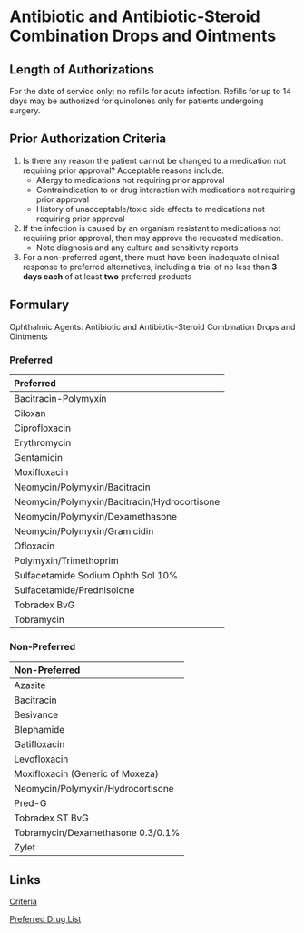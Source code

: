 # Antibiotic and Antibiotic-Steroid Combination Drops and Ointments

## Length of Authorizations

For the date of service only; no refills for acute infection. Refills for up to 14 days may be authorized for quinolones only for patients undergoing surgery.

## Prior Authorization Criteria

1.  Is there any reason the patient cannot be changed to a medication not requiring prior approval? Acceptable reasons include:
    -   Allergy to medications not requiring prior approval
    -   Contraindication to or drug interaction with medications not requiring prior approval
    -   History of unacceptable/toxic side effects to medications not requiring prior approval
2.  If the infection is caused by an organism resistant to medications not requiring prior approval, then may approve the requested medication.
    -   Note diagnosis and any culture and sensitivity reports
3.  For a non-preferred agent, there must have been inadequate clinical response to preferred alternatives, including a trial of no less than **3 days each** of at least **two** preferred products

## Formulary

Ophthalmic Agents: Antibiotic and Antibiotic-Steroid Combination Drops and Ointments

### Preferred

| Preferred                                    |
| :------------------------------------------- |
| Bacitracin-Polymyxin                         |
| Ciloxan                                      |
| Ciprofloxacin                                |
| Erythromycin                                 |
| Gentamicin                                   |
| Moxifloxacin                                 |
| Neomycin/Polymyxin/Bacitracin                |
| Neomycin/Polymyxin/Bacitracin/Hydrocortisone |
| Neomycin/Polymyxin/Dexamethasone             |
| Neomycin/Polymyxin/Gramicidin                |
| Ofloxacin                                    |
| Polymyxin/Trimethoprim                       |
| Sulfacetamide Sodium Ophth Sol 10%           |
| Sulfacetamide/Prednisolone                   |
| Tobradex BvG                                 |
| Tobramycin                                   |

### Non-Preferred

| Non-Preferred                     |
| :-------------------------------- |
| Azasite                           |
| Bacitracin                        |
| Besivance                         |
| Blephamide                        |
| Gatifloxacin                      |
| Levofloxacin                      |
| Moxifloxacin (Generic of Moxeza)  |
| Neomycin/Polymyxin/Hydrocortisone |
| Pred-G                            |
| Tobradex ST BvG                   |
| Tobramycin/Dexamethasone 0.3/0.1% |
| Zylet                             |

## Links

[Criteria](https://pharmacy.medicaid.ohio.gov/sites/default/files/20221001_UPDL_Criteria_APPROVED.pdf#page=82)

[Preferred Drug List](https://pharmacy.medicaid.ohio.gov/sites/default/files/20221001_UPDL_APPROVED_.pdf#page=28)
